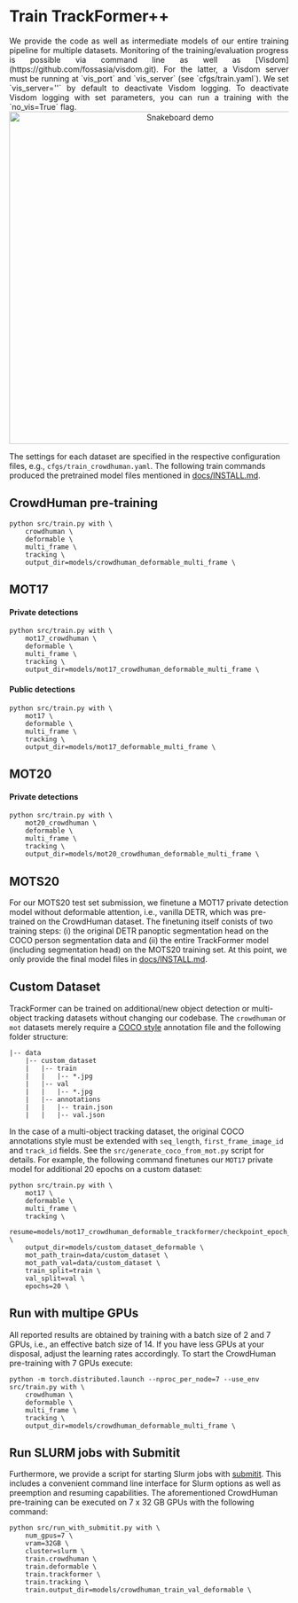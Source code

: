 # Train TrackFormer++

<div align="justify">
We provide the code as well as intermediate models of our entire training pipeline for multiple datasets. Monitoring of the training/evaluation progress is possible via command line as well as [Visdom](https://github.com/fossasia/visdom.git). For the latter, a Visdom server must be running at `vis_port` and `vis_server` (see `cfgs/train.yaml`). We set `vis_server=''` by default to deactivate Visdom logging. To deactivate Visdom logging with set parameters, you can run a training with the `no_vis=True` flag.
</div>

<div align="center">
    <img src="../docs/visdom.gif" alt="Snakeboard demo" width="600"/>
</div>

The settings for each dataset are specified in the respective configuration files, e.g., `cfgs/train_crowdhuman.yaml`. The following train commands produced the pretrained model files mentioned in [docs/INSTALL.md](INSTALL.md).

## CrowdHuman pre-training

```
python src/train.py with \
    crowdhuman \
    deformable \
    multi_frame \
    tracking \
    output_dir=models/crowdhuman_deformable_multi_frame \
```

## MOT17

#### Private detections

```
python src/train.py with \
    mot17_crowdhuman \
    deformable \
    multi_frame \
    tracking \
    output_dir=models/mot17_crowdhuman_deformable_multi_frame \
```

#### Public detections

```
python src/train.py with \
    mot17 \
    deformable \
    multi_frame \
    tracking \
    output_dir=models/mot17_deformable_multi_frame \
```

## MOT20

#### Private detections

```
python src/train.py with \
    mot20_crowdhuman \
    deformable \
    multi_frame \
    tracking \
    output_dir=models/mot20_crowdhuman_deformable_multi_frame \
```

## MOTS20

For our MOTS20 test set submission, we finetune a MOT17 private detection model without deformable attention, i.e., vanilla DETR, which was pre-trained on the CrowdHuman dataset. The finetuning itself conists of two training steps: (i) the original DETR panoptic segmentation head on the COCO person segmentation data and (ii) the entire TrackFormer model (including segmentation head) on the MOTS20 training set. At this point, we only provide the final model files in [docs/INSTALL.md](INSTALL.md).

<!-- ```
python src/train.py with \
    tracking \
    coco_person_masks \
    output_dir=models/mot17_train_private_coco_person_masks_v2 \
```

```
python src/train.py with \
    tracking \
    mots20 \
    output_dir=models/mots20_train_masks \
``` -->

<!-- ### Ablation studies

Will be added after acceptance of the paper. -->

## Custom Dataset

TrackFormer can be trained on additional/new object detection or multi-object tracking datasets without changing our codebase. The `crowdhuman` or `mot` datasets merely require a [COCO style](https://www.immersivelimit.com/tutorials/create-coco-annotations-from-scratch) annotation file and the following folder structure:

~~~
|-- data
    |-- custom_dataset
    |   |-- train
    |   |   |-- *.jpg
    |   |-- val
    |   |   |-- *.jpg
    |   |-- annotations
    |   |   |-- train.json
    |   |   |-- val.json
~~~

In the case of a multi-object tracking dataset, the original COCO annotations style must be extended with `seq_length`, `first_frame_image_id` and `track_id` fields. See the `src/generate_coco_from_mot.py` script for details. For example, the following command finetunes our `MOT17` private model for additional 20 epochs on a custom dataset:

```
python src/train.py with \
    mot17 \
    deformable \
    multi_frame \
    tracking \
    resume=models/mot17_crowdhuman_deformable_trackformer/checkpoint_epoch_40.pth \
    output_dir=models/custom_dataset_deformable \
    mot_path_train=data/custom_dataset \
    mot_path_val=data/custom_dataset \
    train_split=train \
    val_split=val \
    epochs=20 \
```

## Run with multipe GPUs

All reported results are obtained by training with a batch size of 2 and 7 GPUs, i.e., an effective batch size of 14. If you have less GPUs at your disposal, adjust the learning rates accordingly. To start the CrowdHuman pre-training with 7 GPUs execute:

```
python -m torch.distributed.launch --nproc_per_node=7 --use_env src/train.py with \
    crowdhuman \
    deformable \
    multi_frame \
    tracking \
    output_dir=models/crowdhuman_deformable_multi_frame \
```

## Run SLURM jobs with Submitit

Furthermore, we provide a script for starting Slurm jobs with [submitit](https://github.com/facebookincubator/submitit). This includes a convenient command line interface for Slurm options as well as preemption and resuming capabilities. The aforementioned CrowdHuman pre-training can be executed on 7 x 32 GB GPUs with the following command:

```
python src/run_with_submitit.py with \
    num_gpus=7 \
    vram=32GB \
    cluster=slurm \
    train.crowdhuman \
    train.deformable \
    train.trackformer \
    train.tracking \
    train.output_dir=models/crowdhuman_train_val_deformable \
```
